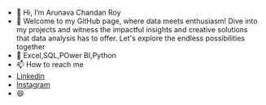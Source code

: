 - 👋 Hi, I’m Arunava Chandan Roy
- 👀 Welcome to my GitHub page, where data meets enthusiasm! Dive into my projects and witness the impactful insights and creative solutions that data analysis has to offer. Let's explore the endless possibilities together 
- 🌱 Excel,SQL,POwer BI,Python 
- 📫 How to reach me
-    [Linkedin](https://www.linkedin.com/in/arunava-chandan-roy-177790145/)
-    [Instagram](https://www.instagram.com/_poseidon_7_/)
- 😄 


<!---
Arunava197/Arunava197 is a ✨ special ✨ repository because its `README.md` (this file) appears on your GitHub profile.
You can click the Preview link to take a look at your changes.
--->
